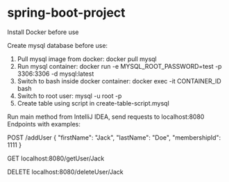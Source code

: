 # spring-boot-project

Install Docker before use

Create mysql database before use:

1. Pull mysql image from docker:
docker pull mysql
2. Run mysql container:
docker run -e MYSQL_ROOT_PASSWORD=test -p 3306:3306 -d mysql:latest
3. Switch to bash inside docker container:
docker exec -it CONTAINER_ID bash
4. Switch to root user:
mysql -u root -p
5. Create table using script in create-table-script.mysql


Run main method from IntelliJ IDEA, send requests to localhost:8080
Endpoints with examples:

POST /addUser
{
    "firstName": "Jack",
    "lastName": "Doe",
    "membershipId": 1111
}

GET localhost:8080/getUser/Jack

DELETE localhost:8080/deleteUser/Jack
